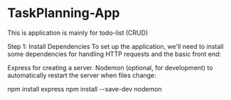 # TaskPlanning-App
This is application is mainly for todo-list (CRUD) 

Step 1: Install Dependencies
To set up the application, we'll need to install some dependencies for handling HTTP requests and the basic front end:

Express for creating a server.
Nodemon (optional, for development) to automatically restart the server when files change:


npm install express
npm install --save-dev nodemon

